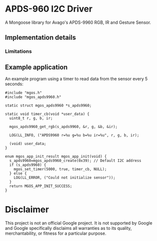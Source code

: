 # APDS-960 I2C Driver

A Mongoose library for Avago's APDS-9960 RGB, IR and Gesture Sensor.

## Implementation details


### Limitations

## Example application

An example program using a timer to read data from the sensor every 5 seconds:

```
#include "mgos.h"
#include "mgos_apds9960.h"

static struct mgos_apds9960 *s_apds9960;

static void timer_cb(void *user_data) {
  uint8_t r, g, b, ir;

  mgos_apds9960_get_rgb(s_apds9960, &r, g, &b, &ir);

  LOG(LL_INFO, ("APDS9960 r=%u g=%u b=%u ir=%u", r, g, b, ir);

  (void) user_data;
}

enum mgos_app_init_result mgos_app_init(void) {
  s_apds9960=mgos_apds9960_create(0x39); // Default I2C address
  if (s_apds9960) {
    mgos_set_timer(5000, true, timer_cb, NULL);
  } else {
    LOG(LL_ERROR, ("Could not initialize sensor"));
  }
  return MGOS_APP_INIT_SUCCESS;
}
```


# Disclaimer

This project is not an official Google project. It is not supported by Google
and Google specifically disclaims all warranties as to its quality,
merchantability, or fitness for a particular purpose.
